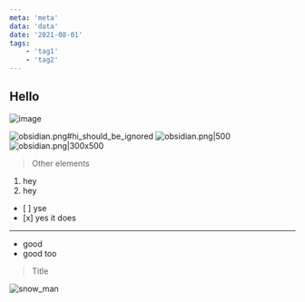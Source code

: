 ```yaml
---
meta: 'meta'
data: 'data'
date: '2021-08-01'
tags:
    - 'tag1'
    - 'tag2'
---
```


## Hello

![image](./obsidian.png)

<img src="/Users/june/Documents/project/obsidian-blogger/packages/build_system/src/md/__mocks__/build/build.png" alt="obsidian.png#hi_should_be_ignored">

<img src="/Users/june/Documents/project/obsidian-blogger/packages/build_system/src/md/__mocks__/build/build.png" alt="obsidian.png|500">

<img src="/Users/june/Documents/project/obsidian-blogger/packages/build_system/src/md/__mocks__/build/build.png" alt="obsidian.png|300x500">

> Other elements

1. hey
2. hey

-   \[ ] yse
-   \[x] yes it does

---

-   good
-   good too

> Title

![snow_man](https://th-thumbnailer.cdn-si-edu.com/V8ahPc5OXXqW_cVuB3X5zsqBFKM=/fit-in/1600x0/https://tf-cmsv2-smithsonianmag-media.s3.amazonaws.com/filer/43/0c/430ce021-3089-415f-bb2d-340465beed4e/2204449610_6a0aa9d569_o.jpg)
